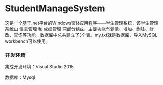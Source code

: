 # StudentManageSystem
这是一个基于.net平台的Windows窗体应用程序——学生管理系统，该学生管理系统由 信息管理 和 成绩管理 两部分组成，主要功能有登录、增加、删除、修改、查询等功能。数据库中总共建立了3个表。my.txt就是数据库，导入MySQL workbench可以使用。

### 开发环境
集成开发环境：Visual Studio 2015

数据库：Mysql
